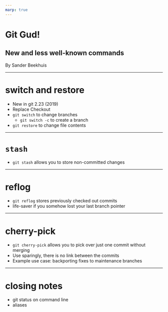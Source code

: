 ```yaml
---
marp: true
---
```


# Git Gud!
## New and less well-known commands

By Sander Beekhuis

---
# switch and restore
- New in git 2.23 (2019)
- Replace Checkout
- `git switch` to change branches
    - `git switch -c` to create a branch
- `git restore` to change file contents

---
# `stash`
- `git stash` allows you to store non-committed changes

---

# reflog

- `git reflog` stores previously checked out commits 
- life-saver if you somehow lost your last branch pointer


---
# cherry-pick
- `git cherry-pick` allows you to pick over just one commit without merging
- Use sparingly, there is no link between the commits
- Example use case: backporting fixes to maintenance branches

<!-- But starting your branch at the right spot may be better -->
---

# closing notes

- git status on command line
- aliases 



